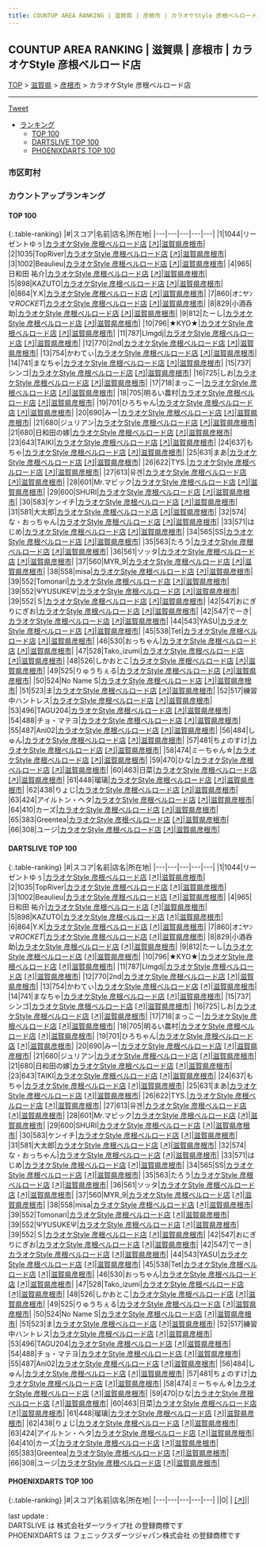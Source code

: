 ```yaml
---
title: COUNTUP AREA RANKING | 滋賀県 | 彦根市 | カラオケStyle 彦根ベルロード店
---
```

## COUNTUP AREA RANKING | 滋賀県 | 彦根市 | カラオケStyle 彦根ベルロード店

[TOP](/darts/rank/) > [滋賀県](/darts/rank/滋賀県/) > [彦根市](/darts/rank/滋賀県/彦根市/) > カラオケStyle 彦根ベルロード店

___

<a href="https://twitter.com/share?ref_src=twsrc%5Etfw" data-text="COUNTUP AREA RANKING | 滋賀県彦根市カラオケStyle 彦根ベルロード店" class="twitter-share-button" data-hashtags="DARTSLIVE,PHOENIXDARTS,darts,ダーツ" data-show-count="false">Tweet</a>

* [ランキング](#カウントアップランキング)
    * [TOP 100](#top-100)
    * [DARTSLIVE TOP 100](#dartslive-top-100)
    * [PHOENIXDARTS TOP 100](#phoenixdarts-top-100)

### 市区町村

<ul>

</ul>

### カウントアップランキング

#### TOP 100



{:.table-ranking}
|#|スコア|名前|店名|所在地|
|---|---|---|---|---|
|1|1044|<span class="rank-name-dl">リーゼントゆぅ</span>|<a href="/darts/rank/shops/32ba011463e7b2f90d9b047a20a7ba1e.html">カラオケStyle 彦根ベルロード店</a> <a href="https://search.dartslive.com/jp/shop/32ba011463e7b2f90d9b047a20a7ba1e">[↗]</a>|<a href="/darts/rank/滋賀県/彦根市">滋賀県彦根市</a>|
|2|1035|<span class="rank-name-dl">TopRiver</span>|<a href="/darts/rank/shops/32ba011463e7b2f90d9b047a20a7ba1e.html">カラオケStyle 彦根ベルロード店</a> <a href="https://search.dartslive.com/jp/shop/32ba011463e7b2f90d9b047a20a7ba1e">[↗]</a>|<a href="/darts/rank/滋賀県/彦根市">滋賀県彦根市</a>|
|3|1002|<span class="rank-name-dl">Beaulieu</span>|<a href="/darts/rank/shops/32ba011463e7b2f90d9b047a20a7ba1e.html">カラオケStyle 彦根ベルロード店</a> <a href="https://search.dartslive.com/jp/shop/32ba011463e7b2f90d9b047a20a7ba1e">[↗]</a>|<a href="/darts/rank/滋賀県/彦根市">滋賀県彦根市</a>|
|4|965|<span class="rank-name-dl">日和田 祐介</span>|<a href="/darts/rank/shops/32ba011463e7b2f90d9b047a20a7ba1e.html">カラオケStyle 彦根ベルロード店</a> <a href="https://search.dartslive.com/jp/shop/32ba011463e7b2f90d9b047a20a7ba1e">[↗]</a>|<a href="/darts/rank/滋賀県/彦根市">滋賀県彦根市</a>|
|5|898|<span class="rank-name-dl">KAZUTO</span>|<a href="/darts/rank/shops/32ba011463e7b2f90d9b047a20a7ba1e.html">カラオケStyle 彦根ベルロード店</a> <a href="https://search.dartslive.com/jp/shop/32ba011463e7b2f90d9b047a20a7ba1e">[↗]</a>|<a href="/darts/rank/滋賀県/彦根市">滋賀県彦根市</a>|
|6|864|<span class="rank-name-dl">Y.K</span>|<a href="/darts/rank/shops/32ba011463e7b2f90d9b047a20a7ba1e.html">カラオケStyle 彦根ベルロード店</a> <a href="https://search.dartslive.com/jp/shop/32ba011463e7b2f90d9b047a20a7ba1e">[↗]</a>|<a href="/darts/rank/滋賀県/彦根市">滋賀県彦根市</a>|
|7|860|<span class="rank-name-dl">オﾆヤﾝマ$ROCKET$</span>|<a href="/darts/rank/shops/32ba011463e7b2f90d9b047a20a7ba1e.html">カラオケStyle 彦根ベルロード店</a> <a href="https://search.dartslive.com/jp/shop/32ba011463e7b2f90d9b047a20a7ba1e">[↗]</a>|<a href="/darts/rank/滋賀県/彦根市">滋賀県彦根市</a>|
|8|829|<span class="rank-name-dl">小酒呑助</span>|<a href="/darts/rank/shops/32ba011463e7b2f90d9b047a20a7ba1e.html">カラオケStyle 彦根ベルロード店</a> <a href="https://search.dartslive.com/jp/shop/32ba011463e7b2f90d9b047a20a7ba1e">[↗]</a>|<a href="/darts/rank/滋賀県/彦根市">滋賀県彦根市</a>|
|9|812|<span class="rank-name-dl">たーし</span>|<a href="/darts/rank/shops/32ba011463e7b2f90d9b047a20a7ba1e.html">カラオケStyle 彦根ベルロード店</a> <a href="https://search.dartslive.com/jp/shop/32ba011463e7b2f90d9b047a20a7ba1e">[↗]</a>|<a href="/darts/rank/滋賀県/彦根市">滋賀県彦根市</a>|
|10|796|<span class="rank-name-dl">★KYO★</span>|<a href="/darts/rank/shops/32ba011463e7b2f90d9b047a20a7ba1e.html">カラオケStyle 彦根ベルロード店</a> <a href="https://search.dartslive.com/jp/shop/32ba011463e7b2f90d9b047a20a7ba1e">[↗]</a>|<a href="/darts/rank/滋賀県/彦根市">滋賀県彦根市</a>|
|11|787|<span class="rank-name-dl">Llmgdj</span>|<a href="/darts/rank/shops/32ba011463e7b2f90d9b047a20a7ba1e.html">カラオケStyle 彦根ベルロード店</a> <a href="https://search.dartslive.com/jp/shop/32ba011463e7b2f90d9b047a20a7ba1e">[↗]</a>|<a href="/darts/rank/滋賀県/彦根市">滋賀県彦根市</a>|
|12|770|<span class="rank-name-dl">2nd</span>|<a href="/darts/rank/shops/32ba011463e7b2f90d9b047a20a7ba1e.html">カラオケStyle 彦根ベルロード店</a> <a href="https://search.dartslive.com/jp/shop/32ba011463e7b2f90d9b047a20a7ba1e">[↗]</a>|<a href="/darts/rank/滋賀県/彦根市">滋賀県彦根市</a>|
|13|754|<span class="rank-name-dl">かわてぃ</span>|<a href="/darts/rank/shops/32ba011463e7b2f90d9b047a20a7ba1e.html">カラオケStyle 彦根ベルロード店</a> <a href="https://search.dartslive.com/jp/shop/32ba011463e7b2f90d9b047a20a7ba1e">[↗]</a>|<a href="/darts/rank/滋賀県/彦根市">滋賀県彦根市</a>|
|14|741|<span class="rank-name-dl">まなちゃ</span>|<a href="/darts/rank/shops/32ba011463e7b2f90d9b047a20a7ba1e.html">カラオケStyle 彦根ベルロード店</a> <a href="https://search.dartslive.com/jp/shop/32ba011463e7b2f90d9b047a20a7ba1e">[↗]</a>|<a href="/darts/rank/滋賀県/彦根市">滋賀県彦根市</a>|
|15|737|<span class="rank-name-dl">シンゴ</span>|<a href="/darts/rank/shops/32ba011463e7b2f90d9b047a20a7ba1e.html">カラオケStyle 彦根ベルロード店</a> <a href="https://search.dartslive.com/jp/shop/32ba011463e7b2f90d9b047a20a7ba1e">[↗]</a>|<a href="/darts/rank/滋賀県/彦根市">滋賀県彦根市</a>|
|16|725|<span class="rank-name-dl">しお</span>|<a href="/darts/rank/shops/32ba011463e7b2f90d9b047a20a7ba1e.html">カラオケStyle 彦根ベルロード店</a> <a href="https://search.dartslive.com/jp/shop/32ba011463e7b2f90d9b047a20a7ba1e">[↗]</a>|<a href="/darts/rank/滋賀県/彦根市">滋賀県彦根市</a>|
|17|718|<span class="rank-name-dl">まっこー</span>|<a href="/darts/rank/shops/32ba011463e7b2f90d9b047a20a7ba1e.html">カラオケStyle 彦根ベルロード店</a> <a href="https://search.dartslive.com/jp/shop/32ba011463e7b2f90d9b047a20a7ba1e">[↗]</a>|<a href="/darts/rank/滋賀県/彦根市">滋賀県彦根市</a>|
|18|705|<span class="rank-name-dl">明るい農村</span>|<a href="/darts/rank/shops/32ba011463e7b2f90d9b047a20a7ba1e.html">カラオケStyle 彦根ベルロード店</a> <a href="https://search.dartslive.com/jp/shop/32ba011463e7b2f90d9b047a20a7ba1e">[↗]</a>|<a href="/darts/rank/滋賀県/彦根市">滋賀県彦根市</a>|
|19|701|<span class="rank-name-dl">ひろちゃん</span>|<a href="/darts/rank/shops/32ba011463e7b2f90d9b047a20a7ba1e.html">カラオケStyle 彦根ベルロード店</a> <a href="https://search.dartslive.com/jp/shop/32ba011463e7b2f90d9b047a20a7ba1e">[↗]</a>|<a href="/darts/rank/滋賀県/彦根市">滋賀県彦根市</a>|
|20|690|<span class="rank-name-dl">みー</span>|<a href="/darts/rank/shops/32ba011463e7b2f90d9b047a20a7ba1e.html">カラオケStyle 彦根ベルロード店</a> <a href="https://search.dartslive.com/jp/shop/32ba011463e7b2f90d9b047a20a7ba1e">[↗]</a>|<a href="/darts/rank/滋賀県/彦根市">滋賀県彦根市</a>|
|21|680|<span class="rank-name-dl">ジュリアン</span>|<a href="/darts/rank/shops/32ba011463e7b2f90d9b047a20a7ba1e.html">カラオケStyle 彦根ベルロード店</a> <a href="https://search.dartslive.com/jp/shop/32ba011463e7b2f90d9b047a20a7ba1e">[↗]</a>|<a href="/darts/rank/滋賀県/彦根市">滋賀県彦根市</a>|
|21|680|<span class="rank-name-dl">日和田の嫁</span>|<a href="/darts/rank/shops/32ba011463e7b2f90d9b047a20a7ba1e.html">カラオケStyle 彦根ベルロード店</a> <a href="https://search.dartslive.com/jp/shop/32ba011463e7b2f90d9b047a20a7ba1e">[↗]</a>|<a href="/darts/rank/滋賀県/彦根市">滋賀県彦根市</a>|
|23|643|<span class="rank-name-dl">TAIKI</span>|<a href="/darts/rank/shops/32ba011463e7b2f90d9b047a20a7ba1e.html">カラオケStyle 彦根ベルロード店</a> <a href="https://search.dartslive.com/jp/shop/32ba011463e7b2f90d9b047a20a7ba1e">[↗]</a>|<a href="/darts/rank/滋賀県/彦根市">滋賀県彦根市</a>|
|24|637|<span class="rank-name-dl">もちゃ</span>|<a href="/darts/rank/shops/32ba011463e7b2f90d9b047a20a7ba1e.html">カラオケStyle 彦根ベルロード店</a> <a href="https://search.dartslive.com/jp/shop/32ba011463e7b2f90d9b047a20a7ba1e">[↗]</a>|<a href="/darts/rank/滋賀県/彦根市">滋賀県彦根市</a>|
|25|631|<span class="rank-name-dl">まあ</span>|<a href="/darts/rank/shops/32ba011463e7b2f90d9b047a20a7ba1e.html">カラオケStyle 彦根ベルロード店</a> <a href="https://search.dartslive.com/jp/shop/32ba011463e7b2f90d9b047a20a7ba1e">[↗]</a>|<a href="/darts/rank/滋賀県/彦根市">滋賀県彦根市</a>|
|26|622|<span class="rank-name-dl">TYS.</span>|<a href="/darts/rank/shops/32ba011463e7b2f90d9b047a20a7ba1e.html">カラオケStyle 彦根ベルロード店</a> <a href="https://search.dartslive.com/jp/shop/32ba011463e7b2f90d9b047a20a7ba1e">[↗]</a>|<a href="/darts/rank/滋賀県/彦根市">滋賀県彦根市</a>|
|27|613|<span class="rank-name-dl">유겐</span>|<a href="/darts/rank/shops/32ba011463e7b2f90d9b047a20a7ba1e.html">カラオケStyle 彦根ベルロード店</a> <a href="https://search.dartslive.com/jp/shop/32ba011463e7b2f90d9b047a20a7ba1e">[↗]</a>|<a href="/darts/rank/滋賀県/彦根市">滋賀県彦根市</a>|
|28|601|<span class="rank-name-dl">Mr.マビック</span>|<a href="/darts/rank/shops/32ba011463e7b2f90d9b047a20a7ba1e.html">カラオケStyle 彦根ベルロード店</a> <a href="https://search.dartslive.com/jp/shop/32ba011463e7b2f90d9b047a20a7ba1e">[↗]</a>|<a href="/darts/rank/滋賀県/彦根市">滋賀県彦根市</a>|
|29|600|<span class="rank-name-dl">SHURI</span>|<a href="/darts/rank/shops/32ba011463e7b2f90d9b047a20a7ba1e.html">カラオケStyle 彦根ベルロード店</a> <a href="https://search.dartslive.com/jp/shop/32ba011463e7b2f90d9b047a20a7ba1e">[↗]</a>|<a href="/darts/rank/滋賀県/彦根市">滋賀県彦根市</a>|
|30|583|<span class="rank-name-dl">ケンイチ</span>|<a href="/darts/rank/shops/32ba011463e7b2f90d9b047a20a7ba1e.html">カラオケStyle 彦根ベルロード店</a> <a href="https://search.dartslive.com/jp/shop/32ba011463e7b2f90d9b047a20a7ba1e">[↗]</a>|<a href="/darts/rank/滋賀県/彦根市">滋賀県彦根市</a>|
|31|581|<span class="rank-name-dl">大太郎</span>|<a href="/darts/rank/shops/32ba011463e7b2f90d9b047a20a7ba1e.html">カラオケStyle 彦根ベルロード店</a> <a href="https://search.dartslive.com/jp/shop/32ba011463e7b2f90d9b047a20a7ba1e">[↗]</a>|<a href="/darts/rank/滋賀県/彦根市">滋賀県彦根市</a>|
|32|574|<span class="rank-name-dl">な・おっちゃん</span>|<a href="/darts/rank/shops/32ba011463e7b2f90d9b047a20a7ba1e.html">カラオケStyle 彦根ベルロード店</a> <a href="https://search.dartslive.com/jp/shop/32ba011463e7b2f90d9b047a20a7ba1e">[↗]</a>|<a href="/darts/rank/滋賀県/彦根市">滋賀県彦根市</a>|
|33|571|<span class="rank-name-dl">はじめ</span>|<a href="/darts/rank/shops/32ba011463e7b2f90d9b047a20a7ba1e.html">カラオケStyle 彦根ベルロード店</a> <a href="https://search.dartslive.com/jp/shop/32ba011463e7b2f90d9b047a20a7ba1e">[↗]</a>|<a href="/darts/rank/滋賀県/彦根市">滋賀県彦根市</a>|
|34|565|<span class="rank-name-dl">SS</span>|<a href="/darts/rank/shops/32ba011463e7b2f90d9b047a20a7ba1e.html">カラオケStyle 彦根ベルロード店</a> <a href="https://search.dartslive.com/jp/shop/32ba011463e7b2f90d9b047a20a7ba1e">[↗]</a>|<a href="/darts/rank/滋賀県/彦根市">滋賀県彦根市</a>|
|35|563|<span class="rank-name-dl">たろう</span>|<a href="/darts/rank/shops/32ba011463e7b2f90d9b047a20a7ba1e.html">カラオケStyle 彦根ベルロード店</a> <a href="https://search.dartslive.com/jp/shop/32ba011463e7b2f90d9b047a20a7ba1e">[↗]</a>|<a href="/darts/rank/滋賀県/彦根市">滋賀県彦根市</a>|
|36|561|<span class="rank-name-dl">ソッタ</span>|<a href="/darts/rank/shops/32ba011463e7b2f90d9b047a20a7ba1e.html">カラオケStyle 彦根ベルロード店</a> <a href="https://search.dartslive.com/jp/shop/32ba011463e7b2f90d9b047a20a7ba1e">[↗]</a>|<a href="/darts/rank/滋賀県/彦根市">滋賀県彦根市</a>|
|37|560|<span class="rank-name-dl">MYR_9</span>|<a href="/darts/rank/shops/32ba011463e7b2f90d9b047a20a7ba1e.html">カラオケStyle 彦根ベルロード店</a> <a href="https://search.dartslive.com/jp/shop/32ba011463e7b2f90d9b047a20a7ba1e">[↗]</a>|<a href="/darts/rank/滋賀県/彦根市">滋賀県彦根市</a>|
|38|558|<span class="rank-name-dl">misa</span>|<a href="/darts/rank/shops/32ba011463e7b2f90d9b047a20a7ba1e.html">カラオケStyle 彦根ベルロード店</a> <a href="https://search.dartslive.com/jp/shop/32ba011463e7b2f90d9b047a20a7ba1e">[↗]</a>|<a href="/darts/rank/滋賀県/彦根市">滋賀県彦根市</a>|
|39|552|<span class="rank-name-dl">Tomonari</span>|<a href="/darts/rank/shops/32ba011463e7b2f90d9b047a20a7ba1e.html">カラオケStyle 彦根ベルロード店</a> <a href="https://search.dartslive.com/jp/shop/32ba011463e7b2f90d9b047a20a7ba1e">[↗]</a>|<a href="/darts/rank/滋賀県/彦根市">滋賀県彦根市</a>|
|39|552|<span class="rank-name-dl">ΨYUSUKEΨ</span>|<a href="/darts/rank/shops/32ba011463e7b2f90d9b047a20a7ba1e.html">カラオケStyle 彦根ベルロード店</a> <a href="https://search.dartslive.com/jp/shop/32ba011463e7b2f90d9b047a20a7ba1e">[↗]</a>|<a href="/darts/rank/滋賀県/彦根市">滋賀県彦根市</a>|
|39|552|<span class="rank-name-dl">Ｓ</span>|<a href="/darts/rank/shops/32ba011463e7b2f90d9b047a20a7ba1e.html">カラオケStyle 彦根ベルロード店</a> <a href="https://search.dartslive.com/jp/shop/32ba011463e7b2f90d9b047a20a7ba1e">[↗]</a>|<a href="/darts/rank/滋賀県/彦根市">滋賀県彦根市</a>|
|42|547|<span class="rank-name-dl">おにぎりにぎお</span>|<a href="/darts/rank/shops/32ba011463e7b2f90d9b047a20a7ba1e.html">カラオケStyle 彦根ベルロード店</a> <a href="https://search.dartslive.com/jp/shop/32ba011463e7b2f90d9b047a20a7ba1e">[↗]</a>|<a href="/darts/rank/滋賀県/彦根市">滋賀県彦根市</a>|
|42|547|<span class="rank-name-dl">でーき</span>|<a href="/darts/rank/shops/32ba011463e7b2f90d9b047a20a7ba1e.html">カラオケStyle 彦根ベルロード店</a> <a href="https://search.dartslive.com/jp/shop/32ba011463e7b2f90d9b047a20a7ba1e">[↗]</a>|<a href="/darts/rank/滋賀県/彦根市">滋賀県彦根市</a>|
|44|543|<span class="rank-name-dl">YASU</span>|<a href="/darts/rank/shops/32ba011463e7b2f90d9b047a20a7ba1e.html">カラオケStyle 彦根ベルロード店</a> <a href="https://search.dartslive.com/jp/shop/32ba011463e7b2f90d9b047a20a7ba1e">[↗]</a>|<a href="/darts/rank/滋賀県/彦根市">滋賀県彦根市</a>|
|45|538|<span class="rank-name-dl">Tet</span>|<a href="/darts/rank/shops/32ba011463e7b2f90d9b047a20a7ba1e.html">カラオケStyle 彦根ベルロード店</a> <a href="https://search.dartslive.com/jp/shop/32ba011463e7b2f90d9b047a20a7ba1e">[↗]</a>|<a href="/darts/rank/滋賀県/彦根市">滋賀県彦根市</a>|
|46|530|<span class="rank-name-dl">おっちゃん</span>|<a href="/darts/rank/shops/32ba011463e7b2f90d9b047a20a7ba1e.html">カラオケStyle 彦根ベルロード店</a> <a href="https://search.dartslive.com/jp/shop/32ba011463e7b2f90d9b047a20a7ba1e">[↗]</a>|<a href="/darts/rank/滋賀県/彦根市">滋賀県彦根市</a>|
|47|528|<span class="rank-name-dl">Tako_izumi</span>|<a href="/darts/rank/shops/32ba011463e7b2f90d9b047a20a7ba1e.html">カラオケStyle 彦根ベルロード店</a> <a href="https://search.dartslive.com/jp/shop/32ba011463e7b2f90d9b047a20a7ba1e">[↗]</a>|<a href="/darts/rank/滋賀県/彦根市">滋賀県彦根市</a>|
|48|526|<span class="rank-name-dl">しかおとこ</span>|<a href="/darts/rank/shops/32ba011463e7b2f90d9b047a20a7ba1e.html">カラオケStyle 彦根ベルロード店</a> <a href="https://search.dartslive.com/jp/shop/32ba011463e7b2f90d9b047a20a7ba1e">[↗]</a>|<a href="/darts/rank/滋賀県/彦根市">滋賀県彦根市</a>|
|49|525|<span class="rank-name-dl">りゅうちぇる</span>|<a href="/darts/rank/shops/32ba011463e7b2f90d9b047a20a7ba1e.html">カラオケStyle 彦根ベルロード店</a> <a href="https://search.dartslive.com/jp/shop/32ba011463e7b2f90d9b047a20a7ba1e">[↗]</a>|<a href="/darts/rank/滋賀県/彦根市">滋賀県彦根市</a>|
|50|524|<span class="rank-name-dl">No Name S</span>|<a href="/darts/rank/shops/32ba011463e7b2f90d9b047a20a7ba1e.html">カラオケStyle 彦根ベルロード店</a> <a href="https://search.dartslive.com/jp/shop/32ba011463e7b2f90d9b047a20a7ba1e">[↗]</a>|<a href="/darts/rank/滋賀県/彦根市">滋賀県彦根市</a>|
|51|523|<span class="rank-name-dl">ま</span>|<a href="/darts/rank/shops/32ba011463e7b2f90d9b047a20a7ba1e.html">カラオケStyle 彦根ベルロード店</a> <a href="https://search.dartslive.com/jp/shop/32ba011463e7b2f90d9b047a20a7ba1e">[↗]</a>|<a href="/darts/rank/滋賀県/彦根市">滋賀県彦根市</a>|
|52|517|<span class="rank-name-dl">練習中ハントレス</span>|<a href="/darts/rank/shops/32ba011463e7b2f90d9b047a20a7ba1e.html">カラオケStyle 彦根ベルロード店</a> <a href="https://search.dartslive.com/jp/shop/32ba011463e7b2f90d9b047a20a7ba1e">[↗]</a>|<a href="/darts/rank/滋賀県/彦根市">滋賀県彦根市</a>|
|53|496|<span class="rank-name-dl">TAGU204</span>|<a href="/darts/rank/shops/32ba011463e7b2f90d9b047a20a7ba1e.html">カラオケStyle 彦根ベルロード店</a> <a href="https://search.dartslive.com/jp/shop/32ba011463e7b2f90d9b047a20a7ba1e">[↗]</a>|<a href="/darts/rank/滋賀県/彦根市">滋賀県彦根市</a>|
|54|488|<span class="rank-name-dl">チョ・マテヨ</span>|<a href="/darts/rank/shops/32ba011463e7b2f90d9b047a20a7ba1e.html">カラオケStyle 彦根ベルロード店</a> <a href="https://search.dartslive.com/jp/shop/32ba011463e7b2f90d9b047a20a7ba1e">[↗]</a>|<a href="/darts/rank/滋賀県/彦根市">滋賀県彦根市</a>|
|55|487|<span class="rank-name-dl">Ani02</span>|<a href="/darts/rank/shops/32ba011463e7b2f90d9b047a20a7ba1e.html">カラオケStyle 彦根ベルロード店</a> <a href="https://search.dartslive.com/jp/shop/32ba011463e7b2f90d9b047a20a7ba1e">[↗]</a>|<a href="/darts/rank/滋賀県/彦根市">滋賀県彦根市</a>|
|56|484|<span class="rank-name-dl">しゅん</span>|<a href="/darts/rank/shops/32ba011463e7b2f90d9b047a20a7ba1e.html">カラオケStyle 彦根ベルロード店</a> <a href="https://search.dartslive.com/jp/shop/32ba011463e7b2f90d9b047a20a7ba1e">[↗]</a>|<a href="/darts/rank/滋賀県/彦根市">滋賀県彦根市</a>|
|57|481|<span class="rank-name-dl">ちょのすけ</span>|<a href="/darts/rank/shops/32ba011463e7b2f90d9b047a20a7ba1e.html">カラオケStyle 彦根ベルロード店</a> <a href="https://search.dartslive.com/jp/shop/32ba011463e7b2f90d9b047a20a7ba1e">[↗]</a>|<a href="/darts/rank/滋賀県/彦根市">滋賀県彦根市</a>|
|58|474|<span class="rank-name-dl">ミーちゃん☆</span>|<a href="/darts/rank/shops/32ba011463e7b2f90d9b047a20a7ba1e.html">カラオケStyle 彦根ベルロード店</a> <a href="https://search.dartslive.com/jp/shop/32ba011463e7b2f90d9b047a20a7ba1e">[↗]</a>|<a href="/darts/rank/滋賀県/彦根市">滋賀県彦根市</a>|
|59|470|<span class="rank-name-dl">ひな</span>|<a href="/darts/rank/shops/32ba011463e7b2f90d9b047a20a7ba1e.html">カラオケStyle 彦根ベルロード店</a> <a href="https://search.dartslive.com/jp/shop/32ba011463e7b2f90d9b047a20a7ba1e">[↗]</a>|<a href="/darts/rank/滋賀県/彦根市">滋賀県彦根市</a>|
|60|463|<span class="rank-name-dl">日菜</span>|<a href="/darts/rank/shops/32ba011463e7b2f90d9b047a20a7ba1e.html">カラオケStyle 彦根ベルロード店</a> <a href="https://search.dartslive.com/jp/shop/32ba011463e7b2f90d9b047a20a7ba1e">[↗]</a>|<a href="/darts/rank/滋賀県/彦根市">滋賀県彦根市</a>|
|61|448|<span class="rank-name-dl">瑠璃</span>|<a href="/darts/rank/shops/32ba011463e7b2f90d9b047a20a7ba1e.html">カラオケStyle 彦根ベルロード店</a> <a href="https://search.dartslive.com/jp/shop/32ba011463e7b2f90d9b047a20a7ba1e">[↗]</a>|<a href="/darts/rank/滋賀県/彦根市">滋賀県彦根市</a>|
|62|438|<span class="rank-name-dl">りょじ</span>|<a href="/darts/rank/shops/32ba011463e7b2f90d9b047a20a7ba1e.html">カラオケStyle 彦根ベルロード店</a> <a href="https://search.dartslive.com/jp/shop/32ba011463e7b2f90d9b047a20a7ba1e">[↗]</a>|<a href="/darts/rank/滋賀県/彦根市">滋賀県彦根市</a>|
|63|424|<span class="rank-name-dl">アイルトン・ヘタ</span>|<a href="/darts/rank/shops/32ba011463e7b2f90d9b047a20a7ba1e.html">カラオケStyle 彦根ベルロード店</a> <a href="https://search.dartslive.com/jp/shop/32ba011463e7b2f90d9b047a20a7ba1e">[↗]</a>|<a href="/darts/rank/滋賀県/彦根市">滋賀県彦根市</a>|
|64|410|<span class="rank-name-dl">カーズ</span>|<a href="/darts/rank/shops/32ba011463e7b2f90d9b047a20a7ba1e.html">カラオケStyle 彦根ベルロード店</a> <a href="https://search.dartslive.com/jp/shop/32ba011463e7b2f90d9b047a20a7ba1e">[↗]</a>|<a href="/darts/rank/滋賀県/彦根市">滋賀県彦根市</a>|
|65|383|<span class="rank-name-dl">Greentea</span>|<a href="/darts/rank/shops/32ba011463e7b2f90d9b047a20a7ba1e.html">カラオケStyle 彦根ベルロード店</a> <a href="https://search.dartslive.com/jp/shop/32ba011463e7b2f90d9b047a20a7ba1e">[↗]</a>|<a href="/darts/rank/滋賀県/彦根市">滋賀県彦根市</a>|
|66|308|<span class="rank-name-dl">ユージ</span>|<a href="/darts/rank/shops/32ba011463e7b2f90d9b047a20a7ba1e.html">カラオケStyle 彦根ベルロード店</a> <a href="https://search.dartslive.com/jp/shop/32ba011463e7b2f90d9b047a20a7ba1e">[↗]</a>|<a href="/darts/rank/滋賀県/彦根市">滋賀県彦根市</a>|


#### DARTSLIVE TOP 100



{:.table-ranking}
|#|スコア|名前|店名|所在地|
|---|---|---|---|---|
|1|1044|<span class="rank-name-dl">リーゼントゆぅ</span>|<a href="/darts/rank/shops/32ba011463e7b2f90d9b047a20a7ba1e.html">カラオケStyle 彦根ベルロード店</a> <a href="https://search.dartslive.com/jp/shop/32ba011463e7b2f90d9b047a20a7ba1e">[↗]</a>|<a href="/darts/rank/滋賀県/彦根市">滋賀県彦根市</a>|
|2|1035|<span class="rank-name-dl">TopRiver</span>|<a href="/darts/rank/shops/32ba011463e7b2f90d9b047a20a7ba1e.html">カラオケStyle 彦根ベルロード店</a> <a href="https://search.dartslive.com/jp/shop/32ba011463e7b2f90d9b047a20a7ba1e">[↗]</a>|<a href="/darts/rank/滋賀県/彦根市">滋賀県彦根市</a>|
|3|1002|<span class="rank-name-dl">Beaulieu</span>|<a href="/darts/rank/shops/32ba011463e7b2f90d9b047a20a7ba1e.html">カラオケStyle 彦根ベルロード店</a> <a href="https://search.dartslive.com/jp/shop/32ba011463e7b2f90d9b047a20a7ba1e">[↗]</a>|<a href="/darts/rank/滋賀県/彦根市">滋賀県彦根市</a>|
|4|965|<span class="rank-name-dl">日和田 祐介</span>|<a href="/darts/rank/shops/32ba011463e7b2f90d9b047a20a7ba1e.html">カラオケStyle 彦根ベルロード店</a> <a href="https://search.dartslive.com/jp/shop/32ba011463e7b2f90d9b047a20a7ba1e">[↗]</a>|<a href="/darts/rank/滋賀県/彦根市">滋賀県彦根市</a>|
|5|898|<span class="rank-name-dl">KAZUTO</span>|<a href="/darts/rank/shops/32ba011463e7b2f90d9b047a20a7ba1e.html">カラオケStyle 彦根ベルロード店</a> <a href="https://search.dartslive.com/jp/shop/32ba011463e7b2f90d9b047a20a7ba1e">[↗]</a>|<a href="/darts/rank/滋賀県/彦根市">滋賀県彦根市</a>|
|6|864|<span class="rank-name-dl">Y.K</span>|<a href="/darts/rank/shops/32ba011463e7b2f90d9b047a20a7ba1e.html">カラオケStyle 彦根ベルロード店</a> <a href="https://search.dartslive.com/jp/shop/32ba011463e7b2f90d9b047a20a7ba1e">[↗]</a>|<a href="/darts/rank/滋賀県/彦根市">滋賀県彦根市</a>|
|7|860|<span class="rank-name-dl">オﾆヤﾝマ$ROCKET$</span>|<a href="/darts/rank/shops/32ba011463e7b2f90d9b047a20a7ba1e.html">カラオケStyle 彦根ベルロード店</a> <a href="https://search.dartslive.com/jp/shop/32ba011463e7b2f90d9b047a20a7ba1e">[↗]</a>|<a href="/darts/rank/滋賀県/彦根市">滋賀県彦根市</a>|
|8|829|<span class="rank-name-dl">小酒呑助</span>|<a href="/darts/rank/shops/32ba011463e7b2f90d9b047a20a7ba1e.html">カラオケStyle 彦根ベルロード店</a> <a href="https://search.dartslive.com/jp/shop/32ba011463e7b2f90d9b047a20a7ba1e">[↗]</a>|<a href="/darts/rank/滋賀県/彦根市">滋賀県彦根市</a>|
|9|812|<span class="rank-name-dl">たーし</span>|<a href="/darts/rank/shops/32ba011463e7b2f90d9b047a20a7ba1e.html">カラオケStyle 彦根ベルロード店</a> <a href="https://search.dartslive.com/jp/shop/32ba011463e7b2f90d9b047a20a7ba1e">[↗]</a>|<a href="/darts/rank/滋賀県/彦根市">滋賀県彦根市</a>|
|10|796|<span class="rank-name-dl">★KYO★</span>|<a href="/darts/rank/shops/32ba011463e7b2f90d9b047a20a7ba1e.html">カラオケStyle 彦根ベルロード店</a> <a href="https://search.dartslive.com/jp/shop/32ba011463e7b2f90d9b047a20a7ba1e">[↗]</a>|<a href="/darts/rank/滋賀県/彦根市">滋賀県彦根市</a>|
|11|787|<span class="rank-name-dl">Llmgdj</span>|<a href="/darts/rank/shops/32ba011463e7b2f90d9b047a20a7ba1e.html">カラオケStyle 彦根ベルロード店</a> <a href="https://search.dartslive.com/jp/shop/32ba011463e7b2f90d9b047a20a7ba1e">[↗]</a>|<a href="/darts/rank/滋賀県/彦根市">滋賀県彦根市</a>|
|12|770|<span class="rank-name-dl">2nd</span>|<a href="/darts/rank/shops/32ba011463e7b2f90d9b047a20a7ba1e.html">カラオケStyle 彦根ベルロード店</a> <a href="https://search.dartslive.com/jp/shop/32ba011463e7b2f90d9b047a20a7ba1e">[↗]</a>|<a href="/darts/rank/滋賀県/彦根市">滋賀県彦根市</a>|
|13|754|<span class="rank-name-dl">かわてぃ</span>|<a href="/darts/rank/shops/32ba011463e7b2f90d9b047a20a7ba1e.html">カラオケStyle 彦根ベルロード店</a> <a href="https://search.dartslive.com/jp/shop/32ba011463e7b2f90d9b047a20a7ba1e">[↗]</a>|<a href="/darts/rank/滋賀県/彦根市">滋賀県彦根市</a>|
|14|741|<span class="rank-name-dl">まなちゃ</span>|<a href="/darts/rank/shops/32ba011463e7b2f90d9b047a20a7ba1e.html">カラオケStyle 彦根ベルロード店</a> <a href="https://search.dartslive.com/jp/shop/32ba011463e7b2f90d9b047a20a7ba1e">[↗]</a>|<a href="/darts/rank/滋賀県/彦根市">滋賀県彦根市</a>|
|15|737|<span class="rank-name-dl">シンゴ</span>|<a href="/darts/rank/shops/32ba011463e7b2f90d9b047a20a7ba1e.html">カラオケStyle 彦根ベルロード店</a> <a href="https://search.dartslive.com/jp/shop/32ba011463e7b2f90d9b047a20a7ba1e">[↗]</a>|<a href="/darts/rank/滋賀県/彦根市">滋賀県彦根市</a>|
|16|725|<span class="rank-name-dl">しお</span>|<a href="/darts/rank/shops/32ba011463e7b2f90d9b047a20a7ba1e.html">カラオケStyle 彦根ベルロード店</a> <a href="https://search.dartslive.com/jp/shop/32ba011463e7b2f90d9b047a20a7ba1e">[↗]</a>|<a href="/darts/rank/滋賀県/彦根市">滋賀県彦根市</a>|
|17|718|<span class="rank-name-dl">まっこー</span>|<a href="/darts/rank/shops/32ba011463e7b2f90d9b047a20a7ba1e.html">カラオケStyle 彦根ベルロード店</a> <a href="https://search.dartslive.com/jp/shop/32ba011463e7b2f90d9b047a20a7ba1e">[↗]</a>|<a href="/darts/rank/滋賀県/彦根市">滋賀県彦根市</a>|
|18|705|<span class="rank-name-dl">明るい農村</span>|<a href="/darts/rank/shops/32ba011463e7b2f90d9b047a20a7ba1e.html">カラオケStyle 彦根ベルロード店</a> <a href="https://search.dartslive.com/jp/shop/32ba011463e7b2f90d9b047a20a7ba1e">[↗]</a>|<a href="/darts/rank/滋賀県/彦根市">滋賀県彦根市</a>|
|19|701|<span class="rank-name-dl">ひろちゃん</span>|<a href="/darts/rank/shops/32ba011463e7b2f90d9b047a20a7ba1e.html">カラオケStyle 彦根ベルロード店</a> <a href="https://search.dartslive.com/jp/shop/32ba011463e7b2f90d9b047a20a7ba1e">[↗]</a>|<a href="/darts/rank/滋賀県/彦根市">滋賀県彦根市</a>|
|20|690|<span class="rank-name-dl">みー</span>|<a href="/darts/rank/shops/32ba011463e7b2f90d9b047a20a7ba1e.html">カラオケStyle 彦根ベルロード店</a> <a href="https://search.dartslive.com/jp/shop/32ba011463e7b2f90d9b047a20a7ba1e">[↗]</a>|<a href="/darts/rank/滋賀県/彦根市">滋賀県彦根市</a>|
|21|680|<span class="rank-name-dl">ジュリアン</span>|<a href="/darts/rank/shops/32ba011463e7b2f90d9b047a20a7ba1e.html">カラオケStyle 彦根ベルロード店</a> <a href="https://search.dartslive.com/jp/shop/32ba011463e7b2f90d9b047a20a7ba1e">[↗]</a>|<a href="/darts/rank/滋賀県/彦根市">滋賀県彦根市</a>|
|21|680|<span class="rank-name-dl">日和田の嫁</span>|<a href="/darts/rank/shops/32ba011463e7b2f90d9b047a20a7ba1e.html">カラオケStyle 彦根ベルロード店</a> <a href="https://search.dartslive.com/jp/shop/32ba011463e7b2f90d9b047a20a7ba1e">[↗]</a>|<a href="/darts/rank/滋賀県/彦根市">滋賀県彦根市</a>|
|23|643|<span class="rank-name-dl">TAIKI</span>|<a href="/darts/rank/shops/32ba011463e7b2f90d9b047a20a7ba1e.html">カラオケStyle 彦根ベルロード店</a> <a href="https://search.dartslive.com/jp/shop/32ba011463e7b2f90d9b047a20a7ba1e">[↗]</a>|<a href="/darts/rank/滋賀県/彦根市">滋賀県彦根市</a>|
|24|637|<span class="rank-name-dl">もちゃ</span>|<a href="/darts/rank/shops/32ba011463e7b2f90d9b047a20a7ba1e.html">カラオケStyle 彦根ベルロード店</a> <a href="https://search.dartslive.com/jp/shop/32ba011463e7b2f90d9b047a20a7ba1e">[↗]</a>|<a href="/darts/rank/滋賀県/彦根市">滋賀県彦根市</a>|
|25|631|<span class="rank-name-dl">まあ</span>|<a href="/darts/rank/shops/32ba011463e7b2f90d9b047a20a7ba1e.html">カラオケStyle 彦根ベルロード店</a> <a href="https://search.dartslive.com/jp/shop/32ba011463e7b2f90d9b047a20a7ba1e">[↗]</a>|<a href="/darts/rank/滋賀県/彦根市">滋賀県彦根市</a>|
|26|622|<span class="rank-name-dl">TYS.</span>|<a href="/darts/rank/shops/32ba011463e7b2f90d9b047a20a7ba1e.html">カラオケStyle 彦根ベルロード店</a> <a href="https://search.dartslive.com/jp/shop/32ba011463e7b2f90d9b047a20a7ba1e">[↗]</a>|<a href="/darts/rank/滋賀県/彦根市">滋賀県彦根市</a>|
|27|613|<span class="rank-name-dl">유겐</span>|<a href="/darts/rank/shops/32ba011463e7b2f90d9b047a20a7ba1e.html">カラオケStyle 彦根ベルロード店</a> <a href="https://search.dartslive.com/jp/shop/32ba011463e7b2f90d9b047a20a7ba1e">[↗]</a>|<a href="/darts/rank/滋賀県/彦根市">滋賀県彦根市</a>|
|28|601|<span class="rank-name-dl">Mr.マビック</span>|<a href="/darts/rank/shops/32ba011463e7b2f90d9b047a20a7ba1e.html">カラオケStyle 彦根ベルロード店</a> <a href="https://search.dartslive.com/jp/shop/32ba011463e7b2f90d9b047a20a7ba1e">[↗]</a>|<a href="/darts/rank/滋賀県/彦根市">滋賀県彦根市</a>|
|29|600|<span class="rank-name-dl">SHURI</span>|<a href="/darts/rank/shops/32ba011463e7b2f90d9b047a20a7ba1e.html">カラオケStyle 彦根ベルロード店</a> <a href="https://search.dartslive.com/jp/shop/32ba011463e7b2f90d9b047a20a7ba1e">[↗]</a>|<a href="/darts/rank/滋賀県/彦根市">滋賀県彦根市</a>|
|30|583|<span class="rank-name-dl">ケンイチ</span>|<a href="/darts/rank/shops/32ba011463e7b2f90d9b047a20a7ba1e.html">カラオケStyle 彦根ベルロード店</a> <a href="https://search.dartslive.com/jp/shop/32ba011463e7b2f90d9b047a20a7ba1e">[↗]</a>|<a href="/darts/rank/滋賀県/彦根市">滋賀県彦根市</a>|
|31|581|<span class="rank-name-dl">大太郎</span>|<a href="/darts/rank/shops/32ba011463e7b2f90d9b047a20a7ba1e.html">カラオケStyle 彦根ベルロード店</a> <a href="https://search.dartslive.com/jp/shop/32ba011463e7b2f90d9b047a20a7ba1e">[↗]</a>|<a href="/darts/rank/滋賀県/彦根市">滋賀県彦根市</a>|
|32|574|<span class="rank-name-dl">な・おっちゃん</span>|<a href="/darts/rank/shops/32ba011463e7b2f90d9b047a20a7ba1e.html">カラオケStyle 彦根ベルロード店</a> <a href="https://search.dartslive.com/jp/shop/32ba011463e7b2f90d9b047a20a7ba1e">[↗]</a>|<a href="/darts/rank/滋賀県/彦根市">滋賀県彦根市</a>|
|33|571|<span class="rank-name-dl">はじめ</span>|<a href="/darts/rank/shops/32ba011463e7b2f90d9b047a20a7ba1e.html">カラオケStyle 彦根ベルロード店</a> <a href="https://search.dartslive.com/jp/shop/32ba011463e7b2f90d9b047a20a7ba1e">[↗]</a>|<a href="/darts/rank/滋賀県/彦根市">滋賀県彦根市</a>|
|34|565|<span class="rank-name-dl">SS</span>|<a href="/darts/rank/shops/32ba011463e7b2f90d9b047a20a7ba1e.html">カラオケStyle 彦根ベルロード店</a> <a href="https://search.dartslive.com/jp/shop/32ba011463e7b2f90d9b047a20a7ba1e">[↗]</a>|<a href="/darts/rank/滋賀県/彦根市">滋賀県彦根市</a>|
|35|563|<span class="rank-name-dl">たろう</span>|<a href="/darts/rank/shops/32ba011463e7b2f90d9b047a20a7ba1e.html">カラオケStyle 彦根ベルロード店</a> <a href="https://search.dartslive.com/jp/shop/32ba011463e7b2f90d9b047a20a7ba1e">[↗]</a>|<a href="/darts/rank/滋賀県/彦根市">滋賀県彦根市</a>|
|36|561|<span class="rank-name-dl">ソッタ</span>|<a href="/darts/rank/shops/32ba011463e7b2f90d9b047a20a7ba1e.html">カラオケStyle 彦根ベルロード店</a> <a href="https://search.dartslive.com/jp/shop/32ba011463e7b2f90d9b047a20a7ba1e">[↗]</a>|<a href="/darts/rank/滋賀県/彦根市">滋賀県彦根市</a>|
|37|560|<span class="rank-name-dl">MYR_9</span>|<a href="/darts/rank/shops/32ba011463e7b2f90d9b047a20a7ba1e.html">カラオケStyle 彦根ベルロード店</a> <a href="https://search.dartslive.com/jp/shop/32ba011463e7b2f90d9b047a20a7ba1e">[↗]</a>|<a href="/darts/rank/滋賀県/彦根市">滋賀県彦根市</a>|
|38|558|<span class="rank-name-dl">misa</span>|<a href="/darts/rank/shops/32ba011463e7b2f90d9b047a20a7ba1e.html">カラオケStyle 彦根ベルロード店</a> <a href="https://search.dartslive.com/jp/shop/32ba011463e7b2f90d9b047a20a7ba1e">[↗]</a>|<a href="/darts/rank/滋賀県/彦根市">滋賀県彦根市</a>|
|39|552|<span class="rank-name-dl">Tomonari</span>|<a href="/darts/rank/shops/32ba011463e7b2f90d9b047a20a7ba1e.html">カラオケStyle 彦根ベルロード店</a> <a href="https://search.dartslive.com/jp/shop/32ba011463e7b2f90d9b047a20a7ba1e">[↗]</a>|<a href="/darts/rank/滋賀県/彦根市">滋賀県彦根市</a>|
|39|552|<span class="rank-name-dl">ΨYUSUKEΨ</span>|<a href="/darts/rank/shops/32ba011463e7b2f90d9b047a20a7ba1e.html">カラオケStyle 彦根ベルロード店</a> <a href="https://search.dartslive.com/jp/shop/32ba011463e7b2f90d9b047a20a7ba1e">[↗]</a>|<a href="/darts/rank/滋賀県/彦根市">滋賀県彦根市</a>|
|39|552|<span class="rank-name-dl">Ｓ</span>|<a href="/darts/rank/shops/32ba011463e7b2f90d9b047a20a7ba1e.html">カラオケStyle 彦根ベルロード店</a> <a href="https://search.dartslive.com/jp/shop/32ba011463e7b2f90d9b047a20a7ba1e">[↗]</a>|<a href="/darts/rank/滋賀県/彦根市">滋賀県彦根市</a>|
|42|547|<span class="rank-name-dl">おにぎりにぎお</span>|<a href="/darts/rank/shops/32ba011463e7b2f90d9b047a20a7ba1e.html">カラオケStyle 彦根ベルロード店</a> <a href="https://search.dartslive.com/jp/shop/32ba011463e7b2f90d9b047a20a7ba1e">[↗]</a>|<a href="/darts/rank/滋賀県/彦根市">滋賀県彦根市</a>|
|42|547|<span class="rank-name-dl">でーき</span>|<a href="/darts/rank/shops/32ba011463e7b2f90d9b047a20a7ba1e.html">カラオケStyle 彦根ベルロード店</a> <a href="https://search.dartslive.com/jp/shop/32ba011463e7b2f90d9b047a20a7ba1e">[↗]</a>|<a href="/darts/rank/滋賀県/彦根市">滋賀県彦根市</a>|
|44|543|<span class="rank-name-dl">YASU</span>|<a href="/darts/rank/shops/32ba011463e7b2f90d9b047a20a7ba1e.html">カラオケStyle 彦根ベルロード店</a> <a href="https://search.dartslive.com/jp/shop/32ba011463e7b2f90d9b047a20a7ba1e">[↗]</a>|<a href="/darts/rank/滋賀県/彦根市">滋賀県彦根市</a>|
|45|538|<span class="rank-name-dl">Tet</span>|<a href="/darts/rank/shops/32ba011463e7b2f90d9b047a20a7ba1e.html">カラオケStyle 彦根ベルロード店</a> <a href="https://search.dartslive.com/jp/shop/32ba011463e7b2f90d9b047a20a7ba1e">[↗]</a>|<a href="/darts/rank/滋賀県/彦根市">滋賀県彦根市</a>|
|46|530|<span class="rank-name-dl">おっちゃん</span>|<a href="/darts/rank/shops/32ba011463e7b2f90d9b047a20a7ba1e.html">カラオケStyle 彦根ベルロード店</a> <a href="https://search.dartslive.com/jp/shop/32ba011463e7b2f90d9b047a20a7ba1e">[↗]</a>|<a href="/darts/rank/滋賀県/彦根市">滋賀県彦根市</a>|
|47|528|<span class="rank-name-dl">Tako_izumi</span>|<a href="/darts/rank/shops/32ba011463e7b2f90d9b047a20a7ba1e.html">カラオケStyle 彦根ベルロード店</a> <a href="https://search.dartslive.com/jp/shop/32ba011463e7b2f90d9b047a20a7ba1e">[↗]</a>|<a href="/darts/rank/滋賀県/彦根市">滋賀県彦根市</a>|
|48|526|<span class="rank-name-dl">しかおとこ</span>|<a href="/darts/rank/shops/32ba011463e7b2f90d9b047a20a7ba1e.html">カラオケStyle 彦根ベルロード店</a> <a href="https://search.dartslive.com/jp/shop/32ba011463e7b2f90d9b047a20a7ba1e">[↗]</a>|<a href="/darts/rank/滋賀県/彦根市">滋賀県彦根市</a>|
|49|525|<span class="rank-name-dl">りゅうちぇる</span>|<a href="/darts/rank/shops/32ba011463e7b2f90d9b047a20a7ba1e.html">カラオケStyle 彦根ベルロード店</a> <a href="https://search.dartslive.com/jp/shop/32ba011463e7b2f90d9b047a20a7ba1e">[↗]</a>|<a href="/darts/rank/滋賀県/彦根市">滋賀県彦根市</a>|
|50|524|<span class="rank-name-dl">No Name S</span>|<a href="/darts/rank/shops/32ba011463e7b2f90d9b047a20a7ba1e.html">カラオケStyle 彦根ベルロード店</a> <a href="https://search.dartslive.com/jp/shop/32ba011463e7b2f90d9b047a20a7ba1e">[↗]</a>|<a href="/darts/rank/滋賀県/彦根市">滋賀県彦根市</a>|
|51|523|<span class="rank-name-dl">ま</span>|<a href="/darts/rank/shops/32ba011463e7b2f90d9b047a20a7ba1e.html">カラオケStyle 彦根ベルロード店</a> <a href="https://search.dartslive.com/jp/shop/32ba011463e7b2f90d9b047a20a7ba1e">[↗]</a>|<a href="/darts/rank/滋賀県/彦根市">滋賀県彦根市</a>|
|52|517|<span class="rank-name-dl">練習中ハントレス</span>|<a href="/darts/rank/shops/32ba011463e7b2f90d9b047a20a7ba1e.html">カラオケStyle 彦根ベルロード店</a> <a href="https://search.dartslive.com/jp/shop/32ba011463e7b2f90d9b047a20a7ba1e">[↗]</a>|<a href="/darts/rank/滋賀県/彦根市">滋賀県彦根市</a>|
|53|496|<span class="rank-name-dl">TAGU204</span>|<a href="/darts/rank/shops/32ba011463e7b2f90d9b047a20a7ba1e.html">カラオケStyle 彦根ベルロード店</a> <a href="https://search.dartslive.com/jp/shop/32ba011463e7b2f90d9b047a20a7ba1e">[↗]</a>|<a href="/darts/rank/滋賀県/彦根市">滋賀県彦根市</a>|
|54|488|<span class="rank-name-dl">チョ・マテヨ</span>|<a href="/darts/rank/shops/32ba011463e7b2f90d9b047a20a7ba1e.html">カラオケStyle 彦根ベルロード店</a> <a href="https://search.dartslive.com/jp/shop/32ba011463e7b2f90d9b047a20a7ba1e">[↗]</a>|<a href="/darts/rank/滋賀県/彦根市">滋賀県彦根市</a>|
|55|487|<span class="rank-name-dl">Ani02</span>|<a href="/darts/rank/shops/32ba011463e7b2f90d9b047a20a7ba1e.html">カラオケStyle 彦根ベルロード店</a> <a href="https://search.dartslive.com/jp/shop/32ba011463e7b2f90d9b047a20a7ba1e">[↗]</a>|<a href="/darts/rank/滋賀県/彦根市">滋賀県彦根市</a>|
|56|484|<span class="rank-name-dl">しゅん</span>|<a href="/darts/rank/shops/32ba011463e7b2f90d9b047a20a7ba1e.html">カラオケStyle 彦根ベルロード店</a> <a href="https://search.dartslive.com/jp/shop/32ba011463e7b2f90d9b047a20a7ba1e">[↗]</a>|<a href="/darts/rank/滋賀県/彦根市">滋賀県彦根市</a>|
|57|481|<span class="rank-name-dl">ちょのすけ</span>|<a href="/darts/rank/shops/32ba011463e7b2f90d9b047a20a7ba1e.html">カラオケStyle 彦根ベルロード店</a> <a href="https://search.dartslive.com/jp/shop/32ba011463e7b2f90d9b047a20a7ba1e">[↗]</a>|<a href="/darts/rank/滋賀県/彦根市">滋賀県彦根市</a>|
|58|474|<span class="rank-name-dl">ミーちゃん☆</span>|<a href="/darts/rank/shops/32ba011463e7b2f90d9b047a20a7ba1e.html">カラオケStyle 彦根ベルロード店</a> <a href="https://search.dartslive.com/jp/shop/32ba011463e7b2f90d9b047a20a7ba1e">[↗]</a>|<a href="/darts/rank/滋賀県/彦根市">滋賀県彦根市</a>|
|59|470|<span class="rank-name-dl">ひな</span>|<a href="/darts/rank/shops/32ba011463e7b2f90d9b047a20a7ba1e.html">カラオケStyle 彦根ベルロード店</a> <a href="https://search.dartslive.com/jp/shop/32ba011463e7b2f90d9b047a20a7ba1e">[↗]</a>|<a href="/darts/rank/滋賀県/彦根市">滋賀県彦根市</a>|
|60|463|<span class="rank-name-dl">日菜</span>|<a href="/darts/rank/shops/32ba011463e7b2f90d9b047a20a7ba1e.html">カラオケStyle 彦根ベルロード店</a> <a href="https://search.dartslive.com/jp/shop/32ba011463e7b2f90d9b047a20a7ba1e">[↗]</a>|<a href="/darts/rank/滋賀県/彦根市">滋賀県彦根市</a>|
|61|448|<span class="rank-name-dl">瑠璃</span>|<a href="/darts/rank/shops/32ba011463e7b2f90d9b047a20a7ba1e.html">カラオケStyle 彦根ベルロード店</a> <a href="https://search.dartslive.com/jp/shop/32ba011463e7b2f90d9b047a20a7ba1e">[↗]</a>|<a href="/darts/rank/滋賀県/彦根市">滋賀県彦根市</a>|
|62|438|<span class="rank-name-dl">りょじ</span>|<a href="/darts/rank/shops/32ba011463e7b2f90d9b047a20a7ba1e.html">カラオケStyle 彦根ベルロード店</a> <a href="https://search.dartslive.com/jp/shop/32ba011463e7b2f90d9b047a20a7ba1e">[↗]</a>|<a href="/darts/rank/滋賀県/彦根市">滋賀県彦根市</a>|
|63|424|<span class="rank-name-dl">アイルトン・ヘタ</span>|<a href="/darts/rank/shops/32ba011463e7b2f90d9b047a20a7ba1e.html">カラオケStyle 彦根ベルロード店</a> <a href="https://search.dartslive.com/jp/shop/32ba011463e7b2f90d9b047a20a7ba1e">[↗]</a>|<a href="/darts/rank/滋賀県/彦根市">滋賀県彦根市</a>|
|64|410|<span class="rank-name-dl">カーズ</span>|<a href="/darts/rank/shops/32ba011463e7b2f90d9b047a20a7ba1e.html">カラオケStyle 彦根ベルロード店</a> <a href="https://search.dartslive.com/jp/shop/32ba011463e7b2f90d9b047a20a7ba1e">[↗]</a>|<a href="/darts/rank/滋賀県/彦根市">滋賀県彦根市</a>|
|65|383|<span class="rank-name-dl">Greentea</span>|<a href="/darts/rank/shops/32ba011463e7b2f90d9b047a20a7ba1e.html">カラオケStyle 彦根ベルロード店</a> <a href="https://search.dartslive.com/jp/shop/32ba011463e7b2f90d9b047a20a7ba1e">[↗]</a>|<a href="/darts/rank/滋賀県/彦根市">滋賀県彦根市</a>|
|66|308|<span class="rank-name-dl">ユージ</span>|<a href="/darts/rank/shops/32ba011463e7b2f90d9b047a20a7ba1e.html">カラオケStyle 彦根ベルロード店</a> <a href="https://search.dartslive.com/jp/shop/32ba011463e7b2f90d9b047a20a7ba1e">[↗]</a>|<a href="/darts/rank/滋賀県/彦根市">滋賀県彦根市</a>|


#### PHOENIXDARTS TOP 100



{:.table-ranking}
|#|スコア|名前|店名|所在地|
|---|---|---|---|---|
||0|<span class="rank-name-dl"> </span>|<a href="/darts/rank/shops/.html"></a> <a href="">[↗]</a>|<a href="/darts/rank//"></a>|


<div class="footer border-top border-gray-light mt-5 pt-3 text-right text-gray">
    last update : <span style="font-weight: italic" id="foot_last_modified"></span><br />
    DARTSLIVE は 株式会社ダーツライブ社 の登録商標です<br />
    PHOENIXDARTS は フェニックスダーツジャパン株式会社 の登録商標です<br />
</div>

<script src="https://cdnjs.cloudflare.com/ajax/libs/jquery.tablesorter/2.31.3/js/jquery.tablesorter.min.js" integrity="sha512-qzgd5cYSZcosqpzpn7zF2ZId8f/8CHmFKZ8j7mU4OUXTNRd5g+ZHBPsgKEwoqxCtdQvExE5LprwwPAgoicguNg==" crossorigin="anonymous" referrerpolicy="no-referrer"></script>
<link rel="stylesheet" href="https://cdnjs.cloudflare.com/ajax/libs/jquery.tablesorter/2.31.3/css/theme.default.min.css" integrity="sha512-wghhOJkjQX0Lh3NSWvNKeZ0ZpNn+SPVXX1Qyc9OCaogADktxrBiBdKGDoqVUOyhStvMBmJQ8ZdMHiR3wuEq8+w==" crossorigin="anonymous" referrerpolicy="no-referrer" />
<script>
$(function() {
    $(".table-ranking").tablesorter({sortList:[[0, 0]]});
    $("#foot_last_modified").text(formatDate(new Date(document.lastModified), 'yyyy-MM-dd HH:mm:ss'));
});
</script>

<script async src="https://platform.twitter.com/widgets.js" charset="utf-8"></script>